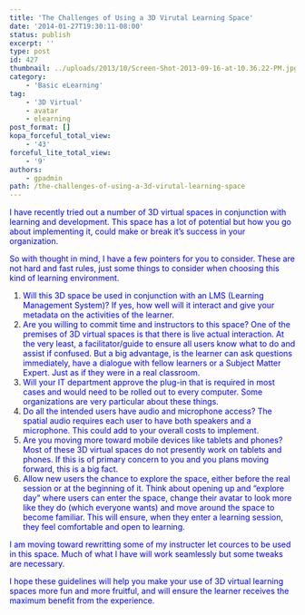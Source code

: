 ```yaml
---
title: 'The Challenges of Using a 3D Virutal Learning Space'
date: '2014-01-27T19:30:11-08:00'
status: publish
excerpt: ''
type: post
id: 427
thumbnail: ../uploads/2013/10/Screen-Shot-2013-09-16-at-10.36.22-PM.jpg
category:
    - 'Basic eLearning'
tag:
    - '3D Virtual'
    - avatar
    - elearning
post_format: []
kopa_forceful_total_view:
    - '43'
forceful_lite_total_view:
    - '9'
authors:
    - gpadmin
path: /the-challenges-of-using-a-3d-virutal-learning-space
---
```

<span style="color: #0000ff;">I have recently tried out a number of 3D virtual spaces in conjunction with learning and development. This space has a lot of potential but how you go about implementing it, could make or break it’s success in your organization.</span>

<span style="color: #0000ff;">So with thought in mind, I have a few pointers for you to consider. These are not hard and fast rules, just some things to consider when choosing this kind of learning environment.</span>

1. <span style="color: #0000ff;">Will this 3D space be used in conjunction with an LMS (Learning Management System)? If yes, how well will it interact and give your metadata on the activities of the learner.</span>
2. <span style="color: #0000ff;">Are you willing to commit time and instructors to this space? One of the premises of 3D virtual spaces is that there is live actual interaction. At the very least, a facilitator/guide to ensure all users know what to do and assist if confused. But a big advantage, is the learner can ask questions immediately, have a dialogue with fellow learners or a Subject Matter Expert. Just as if they were in a real classroom.</span>
3. <span style="color: #0000ff;">Will your IT department approve the plug-in that is required in most cases and would need to be rolled out to every computer. Some organizations are very particular about these things.</span>
4. <span style="color: #0000ff;">Do all the intended users have audio and microphone access? The spatial audio requires each user to have both speakers and a microphone. This could add to your overall costs to implement.</span>
5. <span style="color: #0000ff;">Are you moving more toward mobile devices like tablets and phones? Most of these 3D virtual spaces do not presently work on tablets and phones. If this is of primary concern to you and you plans moving forward, this is a big fact.</span>
6. <span style="color: #0000ff;">Allow new users the chance to explore the space, either before the real session or at the beginning of it. Think about opening up and “explore day” where users can enter the space, change their avatar to look more like they do (which everyone wants) and move around the space to become familiar. This will ensure, when they enter a learning session, they feel comfortable and open to learning.</span>

<span style="color: #0000ff;">I am moving toward rewritting some of my instructer let cources to be used in this space. Much of what I have will work seamlessly but some tweaks are necessary.</span>

<span style="color: #0000ff;">I hope these guidelines will help you make your use of 3D virtual learning spaces more fun and more fruitful, and will ensure the learner receives the maximum benefit from the experience.</span>